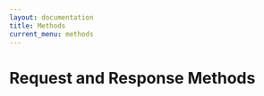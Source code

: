 ```yaml
---
layout: documentation
title: Methods
current_menu: methods
---
```


# Request and Response Methods

